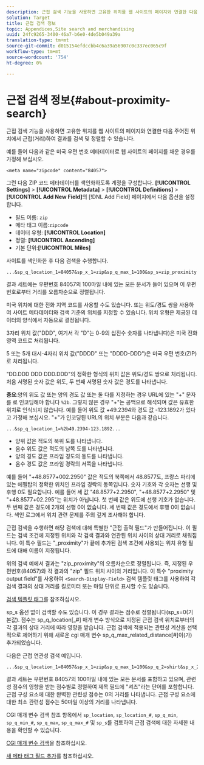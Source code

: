 ```yaml
---
description: 근접 검색 기능을 사용하면 고유한 위치를 웹 사이트의 페이지와 연결한 다음 주어진 위치에서 근접(거리)하여 결과를 검색 및 정렬할 수 있습니다.
solution: Target
title: 근접 검색 정보
topic: Appendices,Site search and merchandising
uuid: 24fc9265-3400-46a7-b6e0-4de5b049a39a
translation-type: tm+mt
source-git-commit: d015154efdccbb4c6a39a56907c0c337ec065c9f
workflow-type: tm+mt
source-wordcount: '754'
ht-degree: 0%

---
```



# 근접 검색 정보{#about-proximity-search}

근접 검색 기능을 사용하면 고유한 위치를 웹 사이트의 페이지와 연결한 다음 주어진 위치에서 근접(거리)하여 결과를 검색 및 정렬할 수 있습니다.

예를 들어 다음과 같은 미국 우편 번호 메타데이터로 웹 사이트의 페이지를 채운 경우를 가정해 보십시오.

```
<meta name="zipcode" content="84057">
```

그런 다음 ZIP 코드 메타데이터를 색인화하도록 계정을 구성합니다. **[!UICONTROL Settings]** > **[!UICONTROL Metadata]** > **[!UICONTROL Definitions]** > **[!UICONTROL Add New Field]**&#x200B;의 [!DNL Add Field] 페이지에서 다음 옵션을 설정합니다.

* 필드 이름: `zip`
* 메타 태그 이름:`zipcode`
* 데이터 유형: **[!UICONTROL Location]**
* 정렬: **[!UICONTROL Ascending]**
* 기본 단위:**[!UICONTROL Miles]**

사이트를 색인화한 후 다음 검색을 수행합니다.

```
...&sp_q_location_1=84057&sp_x_1=zip&sp_q_max_1=100&sp_s=zip_proximity
```

결과 세트에는 우편번호 84057의 100마일 내에 있는 모든 문서가 들어 있으며 이 우편번호로부터 거리를 오름차순으로 정렬됩니다.

미국 위치에 대한 전화 지역 코드를 사용할 수도 있습니다. 또는 위도/경도 쌍을 사용하여 사이트 메타데이터와 검색 기준의 위치를 지정할 수 있습니다. 위치 유형은 제공된 데이터의 양식에서 자동으로 결정됩니다.

3자리 위치 값(&quot;DDD&quot;, 여기서 각 &quot;D&quot;는 0-9의 십진수 숫자를 나타냅니다)은 미국 전화 영역 코드로 처리됩니다.

5 또는 5개 대시-4자리 위치 값(&quot;DDDD&quot; 또는 &quot;DDDD-DDD&quot;)은 미국 우편 번호(ZIP)로 처리됩니다.

&quot;DD.DDD DDD DDD.DDD&quot;의 정확한 형식의 위치 값은 위도/경도 쌍으로 처리됩니다. 처음 서명된 숫자 값은 위도, 두 번째 서명된 숫자 값은 경도를 나타냅니다.

**중요**:양의 위도 값 또는 양의 경도 값 또는 둘 다를 지정하는 경우 URL에 있는 &quot;+&quot; 문자를 로 인코딩해야 합니다 `%2b`. 그렇지 않은 경우 &quot;+&quot;는 공백으로 해석되며 값은 유효한 위치로 인식되지 않습니다. 예를 들어 위도 값 +49.2394와 경도 값 -123.1892가 있다고 가정해 보십시오. &quot;+&quot;가 인코딩된 URL의 위치 부분은 다음과 같습니다.

```
...&sp_q_location_1=%2b49.2394-123.1892...
```

* 양위 값은 적도의 북위 도를 나타냅니다.
* 음수 위도 값은 적도의 남쪽 도를 나타냅니다.
* 양의 경도 값은 프라임 경도의 동도를 나타냅니다.
* 음수 경도 값은 프라임 경락의 서쪽을 나타냅니다.

예를 들어 &quot;+48.8577+002.2950&quot; 값은 적도의 북쪽에서 48.8577도, 프랑스 파리에 있는 에펠탑의 정확한 위치인 프라임 경락의 동쪽입니다. 숫자 기호와 각 숫자는 선행 및 후행 0도 필요합니다. 예를 들어 세 값 &quot;48.8577+2.2950&quot;, &quot;+48.8577+2.2950&quot; 및 &quot;+48.8577+02.295&quot;는 위치가 아닙니다. 첫 번째 값은 위도에 선행 기호가 없습니다. 두 번째 값은 경도에 2개의 선행 0이 없습니다. 세 번째 값은 경도에서 후행 0이 없습니다. 색인 로그에서 위치 관련 문제를 주의 깊게 조사해야 합니다.

근접 검색을 수행하면 해당 검색에 대해 특별한 &quot;근접 출력 필드&quot;가 만들어집니다. 이 필드는 검색 조건에 지정된 위치와 각 검색 결과와 연관된 위치 사이의 상대 거리로 채워집니다. 이 특수 필드는 &quot;_proximity&quot;가 끝에 추가된 검색 조건에 사용되는 위치 유형 필드에 대해 이름이 지정됩니다.

위의 검색 예에서 결과는 &quot;zip_proximity&quot;의 오름차순으로 정렬됩니다. 즉, 지정된 우편번호(84057)와 각 결과의 &quot;zip&quot; 필드 위치 사이의 거리입니다. 이 특수 &quot;proximity output field&quot;를 사용하여 `<Search-Display-Field>` 검색 템플릿 태그를 사용하여 각 검색 결과의 상대 거리를 킬로미터 또는 마일 단위로 표시할 수도 있습니다.

[검색 템플릿 태그](../c-appendices/c-templates.md#reference_F7AA3FF602314E42842BBC740D2CA1A4)를 참조하십시오.

sp_s 옵션 없이 검색할 수도 있습니다. 이 경우 결과는 점수로 정렬됩니다(sp_s=0(기본값). 점수는 sp_q_location[_#] 매개 변수 방식으로 지정된 근접 검색 위치로부터의 각 결과의 상대 거리에 따라 영향을 받습니다. 근접 검색에 적용되는 관련성 계산을 선택적으로 제어하기 위해 새로운 cgi 매개 변수 sp_q_max_related_distance[#]이(가) 추가되었습니다.

다음은 근접 연관성 검색 예입니다.

```
...&sp_q_location_1=84057&sp_x_1=zip&sp_q_max_1=100&sp_q_2=shirt&sp_x_2=title&sp_q_max_relevant_distance_2=50
```

결과 세트는 우편번호 84057의 100마일 내에 있는 모든 문서를 포함하고 있으며, 관련성 점수의 영향을 받는 점수별로 정렬하여 제목 필드에 &quot;셔츠&quot;라는 단어를 포함합니다. 근접 구성 요소에 대한 완벽한 관련성 점수는 0의 거리를 나타냅니다. 근접 구성 요소에 대한 최소 관련성 점수는 50마일 이상의 거리를 나타냅니다.

CGI 매개 변수 검색 참조 항목에서 `sp_location`, `sp_location_#`, `sp_q_min`, `sp_q_min_#`, `sp_q_max`, `sp_q_max_#` 및 `sp_s`를 검토하여 근접 검색에 대한 자세한 내용을 확인할 수 있습니다.

[CGI 매개 변수 검색](../c-appendices/c-cgiparameters.md#reference_DA27A8B0728246DA94994885E1353890)을 참조하십시오.

[새 메타 태그 필드 추가](../c-about-settings-menu/c-about-metadata-menu.md#task_6DF188C0FC7F4831A4444CA9AFA615E5)를 참조하십시오.

